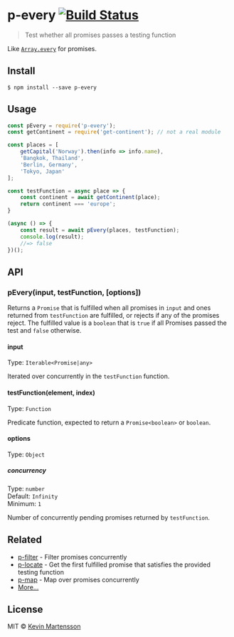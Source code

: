 # p-every [![Build Status](https://travis-ci.org/kevva/p-every.svg?branch=master)](https://travis-ci.org/kevva/p-every)

> Test whether all promises passes a testing function

Like [`Array.every`](https://developer.mozilla.org/en-US/docs/Web/JavaScript/Reference/Global_Objects/Array/every) for promises.

## Install

```
$ npm install --save p-every
```


## Usage

```js
const pEvery = require('p-every');
const getContinent = require('get-continent'); // not a real module

const places = [
	getCapital('Norway').then(info => info.name),
	'Bangkok, Thailand',
	'Berlin, Germany',
	'Tokyo, Japan'
];

const testFunction = async place => {
	const continent = await getContinent(place);
	return continent === 'europe';
}

(async () => {
	const result = await pEvery(places, testFunction);
	console.log(result);
	//=> false
})();
```


## API

### pEvery(input, testFunction, [options])

Returns a `Promise` that is fulfilled when all promises in `input` and ones returned from `testFunction` are fulfilled, or rejects if any of the promises reject. The fulfilled value is a `boolean` that is `true` if all Promises passed the test and `false` otherwise.

#### input

Type: `Iterable<Promise|any>`

Iterated over concurrently in the `testFunction` function.

#### testFunction(element, index)

Type: `Function`

Predicate function, expected to return a `Promise<boolean>` or `boolean`.

#### options

Type: `Object`

##### concurrency

Type: `number`<br>
Default: `Infinity`<br>
Minimum: `1`

Number of concurrently pending promises returned by `testFunction`.


## Related

* [p-filter](https://github.com/sindresorhus/p-filter) - Filter promises concurrently
* [p-locate](https://github.com/sindresorhus/p-locate) - Get the first fulfilled promise that satisfies the provided testing function
* [p-map](https://github.com/sindresorhus/p-map) - Map over promises concurrently
* [More…](https://github.com/sindresorhus/promise-fun)


## License

MIT © [Kevin Martensson](http://github.com/kevva)
